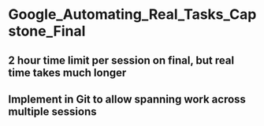 # Google_Automating_Real_Tasks_Capstone_Final
## 2 hour time limit per session on final, but real time takes much longer
## Implement in Git to allow spanning work across multiple sessions

